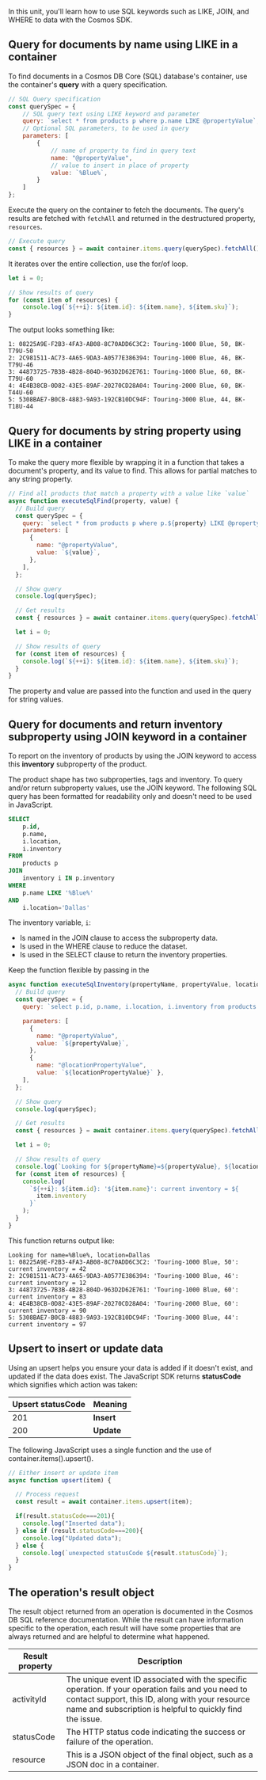 In this unit, you'll learn how to use SQL keywords such as LIKE, JOIN, and WHERE to data with the Cosmos SDK.

## Query for documents by name using LIKE in a container

To find documents in a Cosmos DB Core (SQL) database's container, use the container's **query** with a query specification. 

```javascript
// SQL Query specification
const querySpec = {
    // SQL query text using LIKE keyword and parameter
    query: `select * from products p where p.name LIKE @propertyValue`,
    // Optional SQL parameters, to be used in query
    parameters: [
        {
            // name of property to find in query text
            name: "@propertyValue",
            // value to insert in place of property
            value: `%Blue%`,
        }
    ]
};
```

Execute the query on the container to fetch the documents. The query's results are fetched with `fetchAll` and returned in the destructured property, `resources`. 

```javascript
// Execute query
const { resources } = await container.items.query(querySpec).fetchAll();
```

It iterates over the entire collection, use the for/of loop. 

```javascript
let i = 0;

// Show results of query
for (const item of resources) {
    console.log(`${++i}: ${item.id}: ${item.name}, ${item.sku}`);
}
```

The output looks something like:

```text
1: 08225A9E-F2B3-4FA3-AB08-8C70ADD6C3C2: Touring-1000 Blue, 50, BK-T79U-50      
2: 2C981511-AC73-4A65-9DA3-A0577E386394: Touring-1000 Blue, 46, BK-T79U-46      
3: 44873725-7B3B-4B28-804D-963D2D62E761: Touring-1000 Blue, 60, BK-T79U-60      
4: 4E4B38CB-0D82-43E5-89AF-20270CD28A04: Touring-2000 Blue, 60, BK-T44U-60      
5: 5308BAE7-B0CB-4883-9A93-192CB10DC94F: Touring-3000 Blue, 44, BK-T18U-44 
```

## Query for documents by string property using LIKE in a container

To make the query more flexible by wrapping it in a function that takes a document's property, and its value to find. This allows for partial matches to any string property. 

```javascript
// Find all products that match a property with a value like `value`
async function executeSqlFind(property, value) {
  // Build query
  const querySpec = {
    query: `select * from products p where p.${property} LIKE @propertyValue`,
    parameters: [
      {
        name: "@propertyValue",
        value: `${value}`,
      },
    ],
  };

  // Show query
  console.log(querySpec);

  // Get results
  const { resources } = await container.items.query(querySpec).fetchAll();

  let i = 0;

  // Show results of query
  for (const item of resources) {
    console.log(`${++i}: ${item.id}: ${item.name}, ${item.sku}`);
  }
}
```

The property and value are passed into the function and used in the query for string values.

## Query for documents and return inventory subproperty using JOIN keyword in a container

To report on the inventory of products by using the JOIN keyword to access this **inventory** subproperty of the product.

The product shape has two subproperties, tags and inventory. To query and/or return subproperty values, use the JOIN keyword. The following SQL query has been formatted for readability only and doesn't need to be used in JavaScript.

```sql
SELECT
    p.id, 
    p.name, 
    i.location, 
    i.inventory
FROM 
    products p 
JOIN 
    inventory i IN p.inventory 
WHERE 
    p.name LIKE '%Blue%'
AND 
    i.location='Dallas'
```

The inventory variable, `i`:

* Is named in the JOIN clause to access the subproperty data.
* Is used in the WHERE clause to reduce the dataset.
* Is used in the SELECT clause to return the inventory properties. 

Keep the function flexible by passing in the 

```javascript
async function executeSqlInventory(propertyName, propertyValue, locationPropertyName, locationPropertyValue) {
  // Build query
  const querySpec = {
    query: `select p.id, p.name, i.location, i.inventory from products p JOIN i IN p.inventory where p.${propertyName} LIKE @propertyValue AND i.${locationPropertyName}=@locationPropertyValue`,

    parameters: [
      {
        name: "@propertyValue",
        value: `${propertyValue}`,
      },
      { 
        name: "@locationPropertyValue", 
        value: `${locationPropertyValue}` },
    ],
  };

  // Show query
  console.log(querySpec);

  // Get results
  const { resources } = await container.items.query(querySpec).fetchAll();

  let i = 0;

  // Show results of query
  console.log(`Looking for ${propertyName}=${propertyValue}, ${locationPropertyName}=${locationPropertyValue}`);
  for (const item of resources) {
    console.log(
      `${++i}: ${item.id}: '${item.name}': current inventory = ${
        item.inventory
      }`
    );
  }
}
```

This function returns output like:

```
Looking for name=%Blue%, location=Dallas
1: 08225A9E-F2B3-4FA3-AB08-8C70ADD6C3C2: 'Touring-1000 Blue, 50': current inventory = 42
2: 2C981511-AC73-4A65-9DA3-A0577E386394: 'Touring-1000 Blue, 46': current inventory = 12
3: 44873725-7B3B-4B28-804D-963D2D62E761: 'Touring-1000 Blue, 60': current inventory = 83
4: 4E4B38CB-0D82-43E5-89AF-20270CD28A04: 'Touring-2000 Blue, 60': current inventory = 90
5: 5308BAE7-B0CB-4883-9A93-192CB10DC94F: 'Touring-3000 Blue, 44': current inventory = 97
```

## Upsert to insert or update data

Using an upsert helps you ensure your data is added if it doesn't exist, and updated if the data does exist. The JavaScript SDK returns **statusCode** which signifies which action was taken:

|Upsert statusCode|Meaning| 
|--|--|
|201|**Insert**|
|200|**Update**|

The following JavaScript uses a single function and the use of container.items().upsert(). 

```javascript
// Either insert or update item
async function upsert(item) {

  // Process request
  const result = await container.items.upsert(item);

  if(result.statusCode===201){
    console.log("Inserted data");
  } else if (result.statusCode===200){
    console.log("Updated data");
  } else {
    console.log(`unexpected statusCode ${result.statusCode}`);
  }
}
```

## The operation's result object

The result object returned from an operation is documented in the Cosmos DB SQL reference documentation. While the result can have information specific to the operation, each result will have some properties that are always returned and are helpful to determine what happened. 

|Result property|Description|
|--|--|
|activityId|The unique event ID associated with the specific operation. If your operation fails and you need to contact support, this ID, along with your resource name and subscription is helpful to quickly find the issue.|
|statusCode|The HTTP status code indicating the success or failure of the operation.|
|resource|This is a JSON object of the final object, such as a JSON doc in a container.|